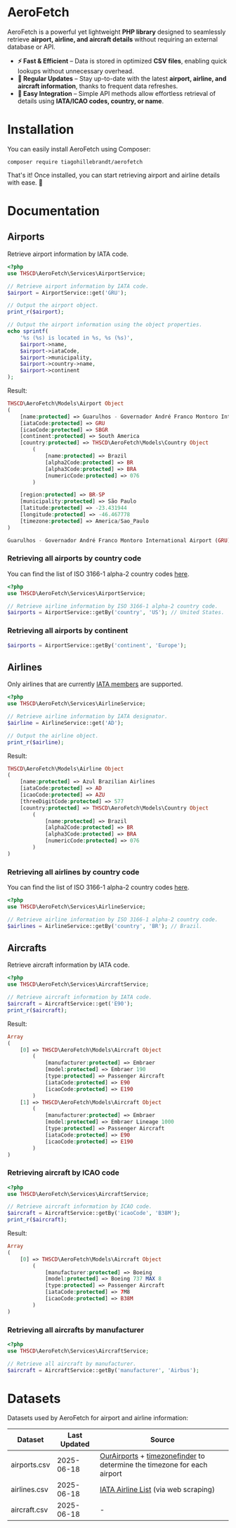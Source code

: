 # AeroFetch

AeroFetch is a powerful yet lightweight **PHP library** designed to seamlessly retrieve **airport, airline, and aircraft details** without requiring an external database or API.

- **⚡ Fast & Efficient** – Data is stored in optimized **CSV files**, enabling quick lookups without unnecessary overhead.
- **📅 Regular Updates** – Stay up-to-date with the latest **airport, airline, and aircraft information**, thanks to frequent data refreshes.
- **🔗 Easy Integration** – Simple API methods allow effortless retrieval of details using **IATA/ICAO codes, country, or name**.

# Installation

You can easily install AeroFetch using Composer:

```
composer require tiagohillebrandt/aerofetch
```

That's it! Once installed, you can start retrieving airport and airline details with ease. 🚀

# Documentation
## Airports

Retrieve airport information by IATA code.

```php
<?php
use THSCD\AeroFetch\Services\AirportService;

// Retrieve airport information by IATA code.
$airport = AirportService::get('GRU');

// Output the airport object.
print_r($airport);

// Output the airport information using the object properties.
echo sprintf(
    '%s (%s) is located in %s, %s (%s)',
    $airport->name,
    $airport->iataCode,
    $airport->municipality,
    $airport->country->name,
    $airport->continent
);
```

Result:

```php
THSCD\AeroFetch\Models\Airport Object
(
    [name:protected] => Guarulhos - Governador André Franco Montoro International Airport
    [iataCode:protected] => GRU
    [icaoCode:protected] => SBGR
    [continent:protected] => South America
    [country:protected] => THSCD\AeroFetch\Models\Country Object
        (
            [name:protected] => Brazil
            [alpha2Code:protected] => BR
            [alpha3Code:protected] => BRA
            [numericCode:protected] => 076
        )

    [region:protected] => BR-SP
    [municipality:protected] => São Paulo
    [latitude:protected] => -23.431944
    [longitude:protected] => -46.467778
    [timezone:protected] => America/Sao_Paulo
)

Guarulhos - Governador André Franco Montoro International Airport (GRU) is located in São Paulo, Brazil (South America)
```

### Retrieving all airports by country code

You can find the list of ISO 3166-1 alpha-2 country codes [here](https://www.iban.com/country-codes).

```php
<?php
use THSCD\AeroFetch\Services\AirportService;

// Retrieve airline information by ISO 3166-1 alpha-2 country code.
$airports = AirportService::getBy('country', 'US'); // United States.
```

### Retrieving all airports by continent

```php
$airports = AirportService::getBy('continent', 'Europe');
```

## Airlines

Only airlines that are currently [IATA members](https://www.iata.org/en/about/members/airline-list/) are supported.

```php
<?php
use THSCD\AeroFetch\Services\AirlineService;

// Retrieve airline information by IATA designator.
$airline = AirlineService::get('AD');

// Output the airline object.
print_r($airline);
```

Result:

```php
THSCD\AeroFetch\Models\Airline Object
(
    [name:protected] => Azul Brazilian Airlines
    [iataCode:protected] => AD
    [icaoCode:protected] => AZU
    [threeDigitCode:protected] => 577
    [country:protected] => THSCD\AeroFetch\Models\Country Object
        (
            [name:protected] => Brazil
            [alpha2Code:protected] => BR
            [alpha3Code:protected] => BRA
            [numericCode:protected] => 076
        )
)
```

### Retrieving all airlines by country code

You can find the list of ISO 3166-1 alpha-2 country codes [here](https://www.iban.com/country-codes).

```php
<?php
use THSCD\AeroFetch\Services\AirlineService;

// Retrieve airline information by ISO 3166-1 alpha-2 country code.
$airlines = AirlineService::getBy('country', 'BR'); // Brazil.
```

## Aircrafts

Retrieve aircraft information by IATA code.

```php
<?php
use THSCD\AeroFetch\Services\AircraftService;

// Retrieve aircraft information by IATA code.
$aircraft = AircraftService::get('E90');
print_r($aircraft);
```

Result:

```php
Array
(
    [0] => THSCD\AeroFetch\Models\Aircraft Object
        (
            [manufacturer:protected] => Embraer
            [model:protected] => Embraer 190
            [type:protected] => Passenger Aircraft
            [iataCode:protected] => E90
            [icaoCode:protected] => E190
        )
    [1] => THSCD\AeroFetch\Models\Aircraft Object
        (
            [manufacturer:protected] => Embraer
            [model:protected] => Embraer Lineage 1000
            [type:protected] => Passenger Aircraft
            [iataCode:protected] => E90
            [icaoCode:protected] => E190
        )
)
```

### Retrieving aircraft by ICAO code

```php
<?php
use THSCD\AeroFetch\Services\AircraftService;

// Retrieve aircraft information by ICAO code.
$aircraft = AircraftService::getBy('icaoCode', 'B38M');
print_r($aircraft);
```

Result:

```php
Array
(
    [0] => THSCD\AeroFetch\Models\Aircraft Object
        (
            [manufacturer:protected] => Boeing
            [model:protected] => Boeing 737 MAX 8
            [type:protected] => Passenger Aircraft
            [iataCode:protected] => 7M8
            [icaoCode:protected] => B38M
        )
)
```

### Retrieving all aircrafts by manufacturer

```php
<?php
use THSCD\AeroFetch\Services\AircraftService;

// Retrieve all aircraft by manufacturer.
$aircraft = AircraftService::getBy('manufacturer', 'Airbus');
```

# Datasets

Datasets used by AeroFetch for airport and airline information:

| Dataset       | Last Updated | Source                                                                                                                                               |
|---------------|--------------|------------------------------------------------------------------------------------------------------------------------------------------------------|
| airports.csv  | 2025-06-18   | [OurAirports](https://ourairports.com/data/) + [timezonefinder](https://pypi.org/project/timezonefinder/) to determine the timezone for each airport |
| airlines.csv  | 2025-06-18   | [IATA Airline List](https://www.iata.org/en/about/members/airline-list/) (via web scraping)                                                          |
| aircraft.csv  | 2025-06-18   | -                                                                                                                                                    |
